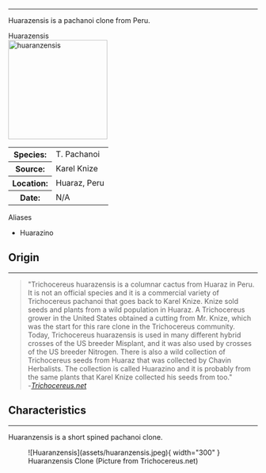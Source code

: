 <hr>

Huarazensis is a pachanoi clone from Peru. 

<div class="infobox">
<div class="infobox-title">Huarazensis</div>
<div class="infobox-image">
<img src="./huaranzensis.jpeg" alt="huaranzensis" width="200">

</div>
<table class="infobox-table">
<tr>
    <th class="parameter-title">Species: </th>
    <td>T. Pachanoi</td>
</tr>
<tr>
    <th class="parameter-title">Source: </th>
    <td>Karel Knize</td>
</tr>
<tr>
    <th class="parameter-title" >Location: </th>
    <td>Huaraz, Peru</td>
</tr>
<tr>
    <th class="parameter-title">Date: </th>
    <td>N/A</td>
</tr>
</table>
<div class="infobox-title">Aliases</div>
<ul class="infobox-table">
    <li class="alias-name">Huarazino</li>
</ul>
</div>


## Origin
---
<blockquote>
"Trichocereus huarazensis is a columnar cactus from Huaraz in Peru. It is not an official species and it is a commercial variety of Trichocereus pachanoi that goes back to Karel Knize. Knize sold seeds and plants from a wild population in Huaraz. A Trichocereus grower in the United States obtained a cutting from Mr. Knize, which was the start for this rare clone in the Trichocereus community. Today, Trichocereus huarazensis is used in many different hybrid crosses of the US breeder Misplant, and it was also used by crosses of the US breeder Nitrogen.
There is also a wild collection of Trichocereus seeds from Huaraz that was collected by Chavin Herbalists. The collection is called Huarazino and it is probably from the same plants that Karel Knize collected his seeds from too." 
<br>
-<em><a href="https://trichocereus.net/trichocereus-huarazensis-echinopsis-huarazensis/?fbclid=IwAR1jPrjc7EmnsF00UrOZHaRQTizYgHRnJ1U_laicoK7qDjd7Jmomxntgx3Q" target="_blank">Trichocereus.net</a></em>
</blockquote>



## Characteristics 
---

Huaranzensis is a short spined pachanoi clone.

<figure markdown>
  ![Huaranzensis](assets/huaranzensis.jpeg){ width="300" }
  <figcaption>Huaranzensis Clone (Picture from Trichocereus.net)</figcaption>
</figure>